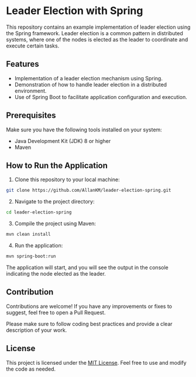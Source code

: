 # Leader Election with Spring

This repository contains an example implementation of leader election using the Spring framework. Leader election is a common pattern in distributed systems, where one of the nodes is elected as the leader to coordinate and execute certain tasks.

## Features

- Implementation of a leader election mechanism using Spring.
- Demonstration of how to handle leader election in a distributed environment.
- Use of Spring Boot to facilitate application configuration and execution.

## Prerequisites

Make sure you have the following tools installed on your system:

- Java Development Kit (JDK) 8 or higher
- Maven

## How to Run the Application

1. Clone this repository to your local machine:

```bash
git clone https://github.com/AllanKM/leader-election-spring.git
```

2. Navigate to the project directory:

```bash
cd leader-election-spring
```

3. Compile the project using Maven:

```bash
mvn clean install
```

4. Run the application:

```bash
mvn spring-boot:run
```

The application will start, and you will see the output in the console indicating the node elected as the leader.

## Contribution

Contributions are welcome! If you have any improvements or fixes to suggest, feel free to open a Pull Request.

Please make sure to follow coding best practices and provide a clear description of your work.

## License

This project is licensed under the [MIT License](LICENSE). Feel free to use and modify the code as needed.
